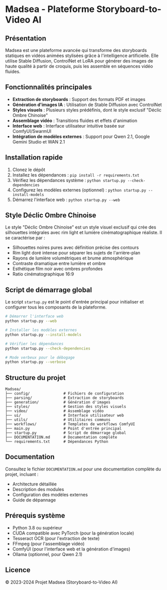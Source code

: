 # Madsea - Plateforme Storyboard-to-Video AI

## Présentation

Madsea est une plateforme avancée qui transforme des storyboards statiques en vidéos animées stylisées grâce à l'intelligence artificielle. Elle utilise Stable Diffusion, ControlNet et LoRA pour générer des images de haute qualité à partir de croquis, puis les assemble en séquences vidéo fluides.

## Fonctionnalités principales

- **Extraction de storyboards** : Support des formats PDF et images
- **Génération d'images IA** : Utilisation de Stable Diffusion avec ControlNet
- **Styles visuels** : Plusieurs styles prédéfinis, dont le style exclusif "Déclic Ombre Chinoise"
- **Assemblage vidéo** : Transitions fluides et effets d'animation
- **Interface web** : Interface utilisateur intuitive basée sur ComfyUI/SwarmUI
- **Intégration de modèles externes** : Support pour Qwen 2.1, Google Gemini Studio et WAN 2.1

## Installation rapide

1. Clonez le dépôt
2. Installez les dépendances : `pip install -r requirements.txt`
3. Vérifiez les dépendances système : `python startup.py --check-dependencies`
4. Configurez les modèles externes (optionnel) : `python startup.py --install-models`
5. Démarrez l'interface web : `python startup.py --web`

## Style Déclic Ombre Chinoise

Le style "Déclic Ombre Chinoise" est un style visuel exclusif qui crée des silhouettes intégrales avec rim light et lumière cinématographique réaliste. Il se caractérise par :

- Silhouettes noires pures avec définition précise des contours
- Rim light doré intense pour séparer les sujets de l'arrière-plan
- Rayons de lumière volumétriques et brume atmosphérique
- Contraste dramatique entre lumière et ombre
- Esthétique film noir avec ombres profondes
- Ratio cinématographique 16:9

## Script de démarrage global

Le script `startup.py` est le point d'entrée principal pour initialiser et configurer tous les composants de la plateforme.

```bash
# Démarrer l'interface web
python startup.py --web

# Installer les modèles externes
python startup.py --install-models

# Vérifier les dépendances
python startup.py --check-dependencies

# Mode verbeux pour le débogage
python startup.py --verbose
```

## Structure du projet

```
Madsea/
├── config/               # Fichiers de configuration
├── parsing/              # Extraction de storyboards
├── generation/           # Génération d'images
├── styles/               # Gestion des styles visuels
├── video/                # Assemblage vidéo
├── ui/                   # Interface utilisateur web
├── utils/                # Utilitaires communs
├── workflows/            # Templates de workflows ComfyUI
├── main.py               # Point d'entrée principal
├── startup.py            # Script de démarrage global
├── DOCUMENTATION.md      # Documentation complète
└── requirements.txt      # Dépendances Python
```

## Documentation

Consultez le fichier `DOCUMENTATION.md` pour une documentation complète du projet, incluant :
- Architecture détaillée
- Description des modules
- Configuration des modèles externes
- Guide de dépannage

## Prérequis système

- Python 3.8 ou supérieur
- CUDA compatible avec PyTorch (pour la génération locale)
- Tesseract OCR (pour l'extraction de texte)
- FFmpeg (pour l'assemblage vidéo)
- ComfyUI (pour l'interface web et la génération d'images)
- Ollama (optionnel, pour Qwen 2.1)

## Licence

© 2023-2024 Projet Madsea (Storyboard-to-Video AI)